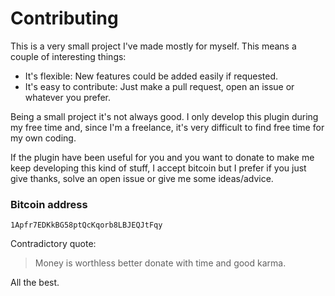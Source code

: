 # Contributing

This is a very small project I've made mostly for myself. This means a couple
of interesting things:

- It's flexible: New features could be added easily if requested.
- It's easy to contribute: Just make a pull request, open an issue or whatever
  you prefer.

Being a small project it's not always good. I only develop this plugin during
my free time and, since I'm a freelance, it's very difficult to find free time
for my own coding.

If the plugin have been useful for you and you want to donate to make me keep
developing this kind of stuff, I accept bitcoin but I prefer if you just give
thanks, solve an open issue or give me some ideas/advice.

### Bitcoin address

```
1Apfr7EDKkBG58ptQcKqorb8LBJEQJtFqy
```

Contradictory quote:

> Money is worthless better donate with time and good karma.

All the best.
